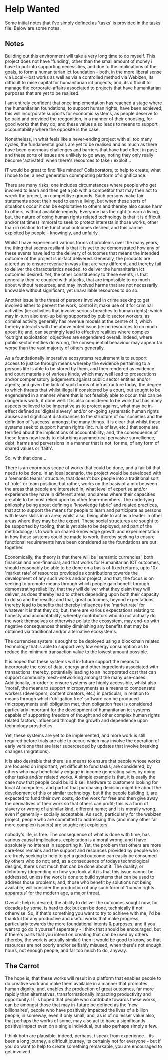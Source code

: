 # Help Wanted


Some initial notes that i've simply defined as 'tasks' is provided in the [tasks](tasks.md) file. Below are some notes.


## Notes
Building out this environment will take a very long time to do myself.  This project does not have 'funding', other than the small amount of money i have to put into supporting necessities, and due to the implications of the goals, to form a humanitarian ict foundation - both, in the more liberal sense via Local-Host works as well as via a controlled method via Webizen, its difficult to raise capital for humanitarian ict projects; and, its difficult to manage the corporate-affairs associated to projects that have humanitarian purposes that are yet to be realised.

I am entirely confident that once implementation has reached a stage where the humanitarian foundations, to support human rights, have been achieved; this will incorporate supports for economic systems, as people deserve to be paid and provided the recgonition, in a manner of their choosing, for good works that they do; and these values also leads to means to support accountability where the opposite is the case. 

Nonetheless, in what feels like a never-ending project with all too many cycles, the fundamental goals are yet to be realised and as much as there have been enormous challenges and barriers that have had effect in past; and these sorts of issues are unlikely to go away, noting they only really become 'activated' when there's resources to take / exploit...

IT would be great to find 'like minded' Collaborators, to help to create, what i hope to be, a next generation commputing platform of significance.  

There are many risks; one includes circumstances where people who get involved to learn and then get a job with a competitor that may then act to wreck the project, on competitive grounds.  Such persons make fair statements about their need to earn a living, but when these sorts of situations occur it can be exploitative to others and thereby also cause harm to others, without available remedy.  Everyone has the right to earn a living, but, the nature of doing human rights related technology is that it is difficult and/or (at times) immoral to seek to protect interests in those works, other than in relation to the functional outcomes desired, and this can be exploited by people - knowingly, and unfairly.

Whilst I have experienced various forms of problems over the many years, the thing that seems resiliant is that it is yet to be demonstrated how any of these events have led to the delivery of outcomes that means the intended outcome of the project is in-fact delivered.  Generally, the products are altered as to ensure revenue in ways that are very different, and thereby fail to deliver the characteristics needed, to deliver the humanitarian ict outcomes desired.  Yet, the other constituency to these events, is that generally they're coupled with attacks, that are impossible to do much about without resources; and may involved harms that are not necessarily knowable without significant, yet unavailable resources to do so.

Another issue is the threat of persons involved in crime seeking to get involved either to pervert the work, control it, make use of it for criminal activities (ie: activities that involve serious breaches to human rights); which may in-turn also end-up being supported by public sector workers, as criminal activity generally has revenue models at the centre of it, which thereby interacts with the above noted issue (ie: no resources to do much about it); and, can seemingly lead to effective realities where complex 'outright exploitation' objectives are engendered overall.  Indeed, where public sector entities do wrong, the consequential behaviour may appear far worse than the vast majority of others generally. 

As a foundationally imperative ecosystems requirement is to support access to justice through means whereby the evidence pertaining to a persons life is able to be stored by them, and then rendered as evidence and court materials of various kinds, which may well lead to prosecutions and/or compensatory judgements against public sector entities and/or agents; and given the lack of such forms of infrastructure today, the degree to which threats that whilst illegal if considered by a court, but sought to be engendered in a manner where that is not feasibly able to occur, this can be dangerous work, if done well. It is also considered to be work that has many aspects believed to be imperative as to protect against, what may be in-effect defined as 'digital slavery' and/or on-going systematic human rights abuses and significant disturbances to the structure of our societies and the definition of 'success' amongst the many things.  It is clear that whilst these systems seek to support human rights (inc. rule of law, etc.) that some are terrified about the implications of accountability; and, the consequence of these fears now leads to disturbing asymmetrical pervasive survellience, debt, harms and perversions in a manner that is not, for me, of any form of shared values or 'faith'. 

So, with that done...  

There is an enormous scope of works that could be done, and a fair bit that needs to be done.  In an ideal scenario, the project would be developed with a 'semantic teams' structure, that doesn't box people into a traditional sort of 'role', or team position; but rather, works on the basis of a mix between the areas that people are interested in, what level of expertise and/or experience they have in different areas; and areas where their capacities are able to be most relied upon by other team-members.  The underlying philosphy being about defining a 'knowledge fabric' and related practices, that act to support the means for people to learn and participate as persons with lesser skills in an area; whilst also, being able to act as a leader in other areas where they may be the expert.  These social structures are sought to be supported by tooling, that is yet able to be deployed; and part of the methodology is to work on shared-knowledge growth and experimentation in how these systems could be made to work, thereby seeking to ensure functional requirements have been considered as the foundations are put together.

Economically, the theory is that there will be 'semantic currencies', both financial and non-financial; and that works for Humanitarian ICT outcomes, should reasonably be able to be done on a basis of fixed returns, upto 10x 'market rate' of resources provided as contributions towards the development of any such works and/or project; and that, the focus is on seeking to promote means through which people gain benefit through demonstrating reliability, that they will deliver what they claim they will deliver, as does thereby lead to others depending upon both their capacity to do so and the results; and that, great outcomes, beyond expectations, thereby lead to benefits that thereby influences the 'market rate' for whatever it is that they do; but, there are various expectations relating to honesty and accountability, whereby contributors who do not actually do the work themselves or otherwise pollute the ecosystem, may end-up with negative consequences thereby diminishing any benefits that may be obtained via traditional and/or alternative ecosystems.

The currencies system is sought to be deployed using a blockchain related technology that is able to support very low energy consumption as to reduce the minimum transaction value to the lowest amount possible.  

It is hoped that these systems will in-future support the means to incorporate the cost of data, energy and other ingredients associated with transactions; thereby, potentially leading to an incorporated cost that can support community mesh-networking amongst the many use-cases.  Additionally, in-order to ensure systems are highly accessible, whilst also 'moral', the means to support micropayments as a means to compensate workers (developers, content creators, etc.) in particular, in relation to means through which 'obligation free' software can be produced (micropayments until obligation met, then obligation free) is considered particularly important for the development of humanitarian ict systems capable of supporting freedom of thought and other complex human rights related factors, influenced through the growth and dependence upon technology prosthetics.

Yet, these systems are yet to be implemented, and more work is still required before trials are able to occur; which may involve the operation of early versions that are later superceeded by updates that involve breaking changes (migrations).

It is also desirable that there is a means to ensure that people whose works are focused on important, yet difficult to fund tasks; are considered, by others who may beneficially engage in income generating sales by doing other tasks and/or related works.  A simple example is that, it is easily the case now that people could build & sell hardware to customers looking for local AI computers, and part of that purchasing decision might be about the development of this or similar technology; but if the people building it, are expected to fund their own costs, do the work for free and then give away the derivatives of their work so that others can profit; this is a form of slavery or wrong of a similar kind, different name; and it is morally wrong, even if generally - socially acceptable.  As such, particularly for the webizen project, people who are committed to addressing this (and many other far more complex) issue(s) are sought; not exploiters.

nobody's life, is free.  The consequence of what is done with time, has various causal implications. exploitation is a moral wrong, and i have absolutely no interest in supporting it.  Yet, the problem that others are more care-less remains and the support and resources provided by people who are truely seeking to help to get a good outcome can easily be consumed by others who do not; and, as a consequence of todays technological designs, there's not much that can be done about it.  The duality, or dichotomy (depending on how you look at it) is that this issue cannot be addressed, unless the work is done to build systems that can be used to address those problems; and, those who benefit by solutions not being available, will consider the production of any such form of 'human rights apparatus' for the modern age, a major threat.

Overall; help is desired, the ability to deliver the outcomes sought now, for decades by some, is hard to do; but can be done, technically if not otherwise.  So, if that's something you want to try to achieve with me, i'd be thankful for any productive and useful works that make progress, particularly towards the more foundational intents & purposes, and if you want to go do it yourself seperately - i think that should be encouraged, but if there's parts that you intend on creating that can be used by others (thereby, the work is actually similar) then it would be good to know, so that resources are not poorly and/or selfishly misused; when there's not enough hours, not enough people, and far too much to do, anyway.

## The Carrot

The hope is, that these works will result in a platform that enables people to do creative work and make them available in a manner that promotes human dignity; and, enables the production of great outcomes, far more rapidly than alternatives, transformationally impacting productivity and opportunity.  IT is hoped that people who contribute towards these works, can be amongst those that may in-future be defined as the 'new billionaires', people who have positively impacted the lives of a billion people, in someway, even if only small; and, as is of no lesser value also, that perhaps the works of some, may also act to have a significantly positive impact even on a single individual, but also perhaps simply a few. 

I think both are plausible. indeed, perhaps, i speak from experience...  its been a long journey, a difficult journey, its certainly not for everyone - but if you do want to help to create something remarkable, you are encouraged to get involved.
